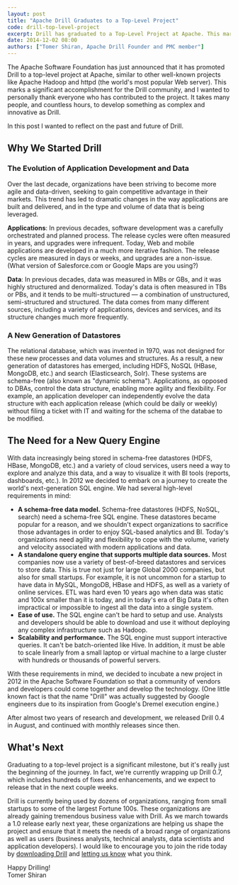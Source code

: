 ```yaml
---
layout: post
title: "Apache Drill Graduates to a Top-Level Project"
code: drill-top-level-project
excerpt: Drill has graduated to a Top-Level Project at Apache. This marks a significant accomplishment for the Drill community, which now includes dozens of developers working at a variety of companies.
date: 2014-12-02 08:00
authors: ["Tomer Shiran, Apache Drill Founder and PMC member"]
---
```

The Apache Software Foundation has just announced that it has promoted Drill to a top-level project at Apache, similar to other well-known projects like Apache Hadoop and httpd (the world's most popular Web server). This marks a significant accomplishment for the Drill community, and I wanted to personally thank everyone who has contributed to the project. It takes many people, and countless hours, to develop something as complex and innovative as Drill.

In this post I wanted to reflect on the past and future of Drill.

## Why We Started Drill

### The Evolution of Application Development and Data

Over the last decade, organizations have been striving to become more agile and data-driven, seeking to gain competitive advantage in their markets. This trend has led to dramatic changes in the way applications are built and delivered, and in the type and volume of data that is being leveraged.

**Applications**: In previous decades, software development was a carefully orchestrated and planned process. The release cycles were often measured in years, and upgrades were infrequent. Today, Web and mobile applications are developed in a much more iterative fashion. The release cycles are measured in days or weeks, and upgrades are a non-issue. (What version of Salesforce.com or Google Maps are you using?)

**Data**: In previous decades, data was measured in MBs or GBs, and it was highly structured and denormalized. Today's data is often measured in TBs or PBs, and it tends to be multi-structured — a combination of unstructured, semi-structured and structured. The data comes from many different sources, including a variety of applications, devices and services, and its structure changes much more frequently.

### A New Generation of Datastores

The relational database, which was invented in 1970, was not designed for these new processes and data volumes and structures. As a result, a new generation of datastores has emerged, including HDFS, NoSQL (HBase, MongoDB, etc.) and search (Elasticsearch, Solr).  These systems are schema-free (also known as "dynamic schema"). Applications, as opposed to DBAs, control the data structure, enabling more agility and flexibility. For example, an application developer can independently evolve the data structure with each application release (which could be daily or weekly) without filing a ticket with IT and waiting for the schema of the databae to be modified.

## The Need for a New Query Engine

With data increasingly being stored in schema-free datastores (HDFS, HBase, MongoDB, etc.) and a variety of cloud services, users need a way to explore and analyze this data, and a way to visualize it with BI tools (reports, dashboards, etc.). In 2012 we decided to embark on a journey to create the world's next-generation SQL engine. We had several high-level requirements in mind:

* **A schema-free data model.** Schema-free datastores (HDFS, NoSQL, search) need a schema-free SQL engine. These datastores became popular for a reason, and we shouldn't expect organizations to sacrifice those advantages in order to enjoy SQL-based analytics and BI. Today's organizations need agility and flexibility to cope with the volume, variety and velocity associated with modern applications and data.  
* **A standalone query engine that supports multiple data sources.** Most companies now use a variety of best-of-breed datastores and services to store data. This is true not just for large Global 2000 companies, but also for small startups. For example, it is not uncommon for a startup to have data in MySQL, MongoDB, HBase and HDFS, as well as a variety of online services. ETL was hard even 10 years ago when data was static and 100x smaller than it is today, and in today's era of Big Data it's often impractical or impossible to ingest all the data into a single system.
* **Ease of use.** The SQL engine can't be hard to setup and use. Analysts and developers should be able to download and use it without deploying any complex infrastructure such as Hadoop.
* **Scalability and performance.** The SQL engine must support interactive queries. It can't be batch-oriented like Hive. In addition, it must be able to scale linearly from a small laptop or virtual machine to a large cluster with hundreds or thousands of powerful servers.

With these requirements in mind, we decided to incubate a new project in 2012 in the Apache Software Foundation so that a community of vendors and developers could come together and develop the technology. (One little known fact is that the name "Drill" was actually suggested by Google engineers due to its inspiration from Google's Dremel execution engine.)

After almost two years of research and development, we released Drill 0.4 in August, and continued with monthly releases since then.

## What's Next

Graduating to a top-level project is a significant milestone, but it's really just the beginning of the journey. In fact, we're currently wrapping up Drill 0.7, which includes hundreds of fixes and enhancements, and we expect to release that in the next couple weeks.

Drill is currently being used by dozens of organizations, ranging from small startups to some of the largest Fortune 100s. These organizations are already gaining tremendous business value with Drill. As we march towards a 1.0 release early next year, these organizations are helping us shape the project and ensure that it meets the needs of a broad range of organizations as well as users (business analysts, technical analysts, data scientists and application developers). I would like to encourage you to join the ride today by [downloading Drill](http://drill.apache.org/download/) and [letting us know](mailto:user@drill.apache.org) what you think.

Happy Drilling!  
Tomer Shiran